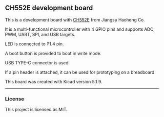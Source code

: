 ## CH552E development board

This is a development board with [CH552E](http://www.wch-ic.com/products/CH552.html) from Jiangsu Haoheng Co.

It is a multi-functional microcontroller with 4 GPIO pins and supports ADC, PWM, UART, SPI, and USB targets.

LED is connected to P1.4 pin.

A boot button is provided to boot in write mode.

USB TYPE-C connector is used.

If a pin header is attached, it can be used for prototyping on a breadboard.

This board was created with Kicad version 5.1.9.

----


### License

This project is licensed as MIT.

